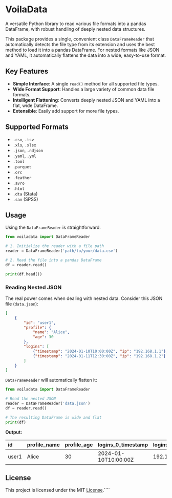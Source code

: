 # VoilaData
A versatile Python library to read various file formats into a pandas DataFrame, with robust handling of deeply nested data structures.

This package provides a single, convenient class `DataFrameReader` that automatically detects the file type from its extension and uses the best method to load it into a pandas DataFrame. For nested formats like JSON and YAML, it automatically flattens the data into a wide, easy-to-use format.

## Key Features

- **Simple Interface**: A single `read()` method for all supported file types.
- **Wide Format Support**: Handles a large variety of common data file formats.
- **Intelligent Flattening**: Converts deeply nested JSON and YAML into a flat, wide DataFrame.
- **Extensible**: Easily add support for more file types.

## Supported Formats

- `.csv`, `.tsv`
- `.xls`, `.xlsx`
- `.json`, `.ndjson`
- `.yaml`, `.yml`
- `.toml`
- `.parquet`
- `.orc`
- `.feather`
- `.avro`
- `.html`
- `.dta` (Stata)
- `.sav` (SPSS)


## Usage

Using the `DataFrameReader` is straightforward.

```python
from voiladata import DataFrameReader

# 1. Initialize the reader with a file path
reader = DataFrameReader('path/to/your/data.csv')

# 2. Read the file into a pandas DataFrame
df = reader.read()

print(df.head())
```

### Reading Nested JSON

The real power comes when dealing with nested data. Consider this JSON file (`data.json`):

```json
[
    {
        "id": "user1",
        "profile": {
            "name": "Alice",
            "age": 30
        },
        "logins": [
            {"timestamp": "2024-01-10T10:00:00Z", "ip": "192.168.1.1"},
            {"timestamp": "2024-01-11T12:30:00Z", "ip": "192.168.1.2"}
        ]
    }
]
```

`DataFrameReader` will automatically flatten it:

```python
from voiladata import DataFrameReader

# Read the nested JSON
reader = DataFrameReader('data.json')
df = reader.read()

# The resulting DataFrame is wide and flat
print(df)
```

**Output:**

| id    | profile_name | profile_age | logins_0_timestamp      | logins_0_ip | logins_1_timestamp      | logins_1_ip |
|:------|:-------------|:------------|:------------------------|:------------|:------------------------|:------------|
| user1 | Alice        | 30          | 2024-01-10T10:00:00Z | 192.168.1.1 | 2024-01-11T12:30:00Z | 192.168.1.2 |


## License

This project is licensed under the MIT [License](LICENSE).````